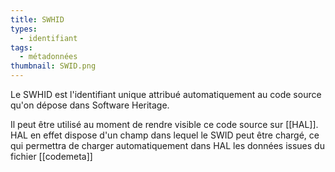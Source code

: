 ```yaml
---
title: SWHID
types:
  - identifiant
tags:
  - métadonnées
thumbnail: SWID.png
---
```


Le SWHID est l'identifiant unique attribué automatiquement au code source qu'on dépose dans Software Heritage. 

Il peut être utilisé au moment de rendre visible ce code source sur [[HAL]]. HAL en effet dispose d'un champ dans lequel le SWID peut être chargé, ce qui permettra de charger automatiquement dans HAL les données issues du fichier [[codemeta]]